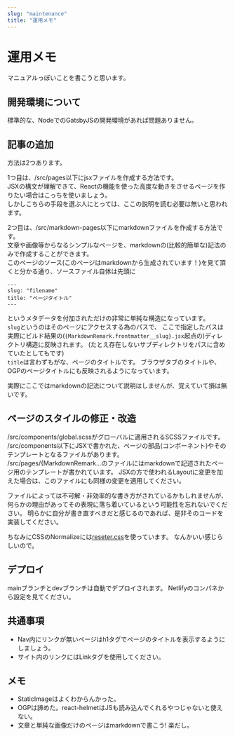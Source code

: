 ```yaml
---
slug: "maintenance"
title: "運用メモ"
---
```


# 運用メモ

マニュアルっぽいことを書こうと思います。

## 開発環境について

標準的な、NodeでのGatsbyJSの開発環境があれば問題ありません。

## 記事の追加

方法は2つあります。

1つ目は、/src/pages以下にjsxファイルを作成する方法です。  
JSXの構文が理解できて、Reactの機能を使った高度な動きをさせるページを作りたい場合はこっちを使いましょう。  
しかしこちらの手段を選ぶ人にとっては、ここの説明を読む必要は無いと思われます。

2つ目は、/src/markdown-pages以下にmarkdownファイルを作成する方法です。  
文章や画像等からなるシンプルなページを、markdownの(比較的簡単な)記法のみで作成することができます。  
このページのソース(このページはmarkdownから生成されています！)を見て頂くと分かる通り、ソースファイル自体は先頭に
```
---
slug: "filename"
title: "ページタイトル"
---
```
というメタデータを付加されただけの非常に単純な構造になっています。  
`slug`というのはそのページにアクセスする為のパスで、
ここで指定したパスは実際にビルド結果の(`{MarkdownRemark.frontmatter__slug}.jsx`起点の)ディレクトリ構造に反映されます。
(たとえ存在しないサブディレクトリをパスに含めていたとしてもです)  
`title`は言わずもがな、ページのタイトルです。
ブラウザタブのタイトルや、OGPのページタイトルにも反映されるようになっています。

実際にここではmarkdownの記法について説明はしませんが、覚えていて損は無いです。

## ページのスタイルの修正・改造

/src/components/global.scssがグローバルに適用されるSCSSファイルです。  
/src/components以下にJSXで書かれた、ページの部品(コンポーネント)やそのテンプレートとなるファイルがあります。  
/src/pages/\{MarkdownRemark...のファイルにはmarkdownで記述されたページ用のテンプレートが書かれています。
JSXの方で使われるLayoutに変更を加えた場合は、このファイルにも同様の変更を適用してください。

ファイルによっては不可解・非効率的な書き方がされているかもしれませんが、何らかの理由があってその表現に落ち着いているという可能性を忘れないでください。
明らかに自分が書き直すべきだと感じるのであれば、是非そのコードを実装してください。

ちなみにCSSのNormalizeには[reseter.css](https://krishdevdb.github.io/reseter.css/)を使っています。
なんかいい感じらしいので。

## デプロイ

mainブランチとdevブランチは自動でデプロイされます。
Netlifyのコンパネから設定を見てください。

## 共通事項

- Nav内にリンクが無いページはh1タグでページのタイトルを表示するようにしましょう。
- サイト内のリンクにはLinkタグを使用してください。

## メモ

- StaticImageはよくわからんかった。
- OGPは諦めた。react-helmetはJSも読み込んでくれるやつじゃないと使えない。
- 文章と単純な画像だけのページはmarkdownで書こう! 楽だし。